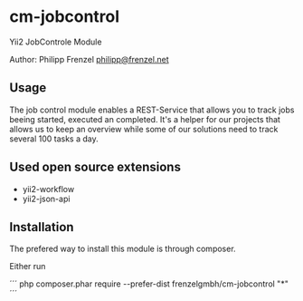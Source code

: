 # cm-jobcontrol
Yii2 JobControle Module

Author: Philipp Frenzel <philipp@frenzel.net>

## Usage

The job control module enables a REST-Service that allows you to track jobs beeing started, executed an completed. It's a helper for our projects that allows us to keep an overview while some of our solutions need to track several 100 tasks a day.

## Used open source extensions

* yii2-workflow
* yii2-json-api

## Installation

The prefered way to install this module is through composer.

Either run

´´´
php composer.phar require --prefer-dist frenzelgmbh/cm-jobcontrol "*"
´´´
